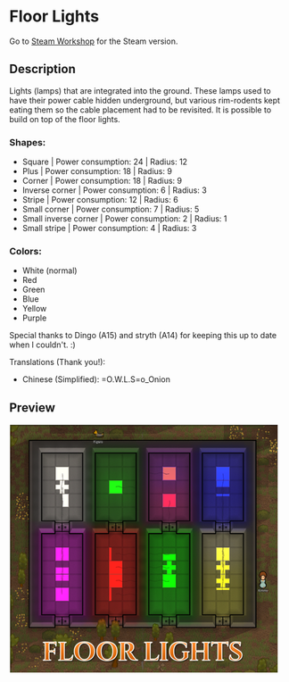 # Floor Lights

Go to [Steam Workshop](https://steamcommunity.com/sharedfiles/filedetails/?id=1541728186) for the Steam version.

## Description
Lights (lamps) that are integrated into the ground. These lamps used to have their power cable hidden underground, but various rim-rodents kept eating them so the cable placement had to be revisited. It is possible to build on top of the floor lights.

### Shapes:
- Square | Power consumption: 24 | Radius: 12
- Plus | Power consumption: 18 | Radius: 9
- Corner | Power consumption: 18 | Radius: 9
- Inverse corner | Power consumption: 6 | Radius: 3
- Stripe | Power consumption: 12 | Radius: 6
- Small corner | Power consumption: 7 | Radius: 5
- Small inverse corner | Power consumption: 2 | Radius: 1
- Small stripe | Power consumption: 4 | Radius: 3

### Colors:
- White (normal)
- Red
- Green
- Blue
- Yellow
- Purple

Special thanks to Dingo (A15) and stryth (A14) for keeping this up to date when I couldn't. :)

Translations (Thank you!):
- Chinese (Simplified): =O.W.L.S=o_Onion

## Preview
![Preview](About/Preview.png)